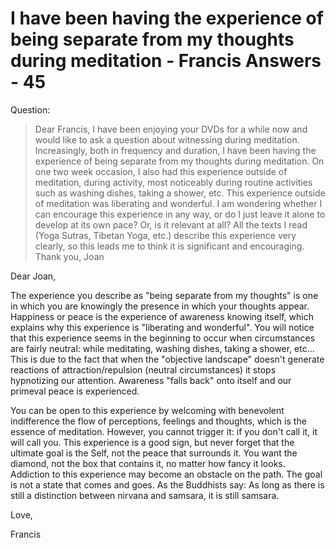 # I have been having the experience of being separate from my thoughts during meditation - Francis Answers - 45

Question:

>Dear Francis, I have been enjoying your DVDs for a while now and would like to ask a question about witnessing during meditation. Increasingly, both in frequency and duration, I have been having the experience of being separate from my thoughts during meditation. On one two week occasion, I also had this experience outside of meditation, during activity, most noticeably during routine activities such as washing dishes, taking a shower, etc. This experience outside of meditation was liberating and wonderful. I am wondering whether I can encourage this experience in any way, or do I just leave it alone to develop at its own pace? Or, is it relevant at all? All the texts I read (Yoga Sutras, Tibetan Yoga, etc.) describe this experience very clearly, so this leads me to think it is significant and encouraging. Thank you, Joan

Dear Joan,

The experience you describe as "being separate from my thoughts" is one in which you are knowingly the presence in which your thoughts appear. Happiness or peace is the experience of awareness knowing itself, which explains why this experience is "liberating and wonderful". You will notice that this experience seems in the beginning to occur when circumstances are fairly neutral: while meditating, washing dishes, taking a shower, etc... This is due to the fact that when the "objective landscape" doesn't generate reactions of attraction/repulsion (neutral circumstances) it stops hypnotizing our attention. Awareness "falls back" onto itself and our primeval peace is experienced.

You can be open to this experience by welcoming with benevolent indifference the flow of perceptions, feelings and thoughts, which is the essence of meditation. However, you cannot trigger it: if you don't call it, it will call you. This experience is a good sign, but never forget that the ultimate goal is the Self, not the peace that surrounds it. You want the diamond, not the box that contains it, no matter how fancy it looks. Addiction to this experience may become an obstacle on the path. The goal is not a state that comes and goes. As the Buddhists say: As long as there is still a distinction between nirvana and samsara, it is still samsara.

Love,

Francis

